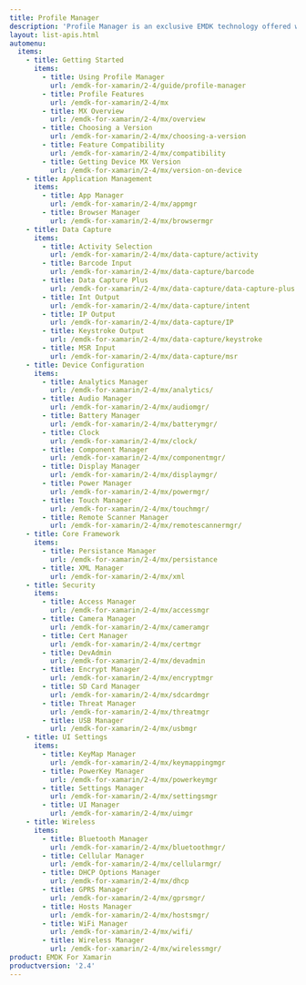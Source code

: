 ```yaml
---
title: Profile Manager
description: 'Profile Manager is an exclusive EMDK technology offered within your IDE, providing a GUI based development tool. This allows you to write fewer lines of code resulting in reduced development time, effort and errors.'
layout: list-apis.html
automenu:
  items:
    - title: Getting Started
      items:
        - title: Using Profile Manager
          url: /emdk-for-xamarin/2-4/guide/profile-manager
        - title: Profile Features
          url: /emdk-for-xamarin/2-4/mx
        - title: MX Overview
          url: /emdk-for-xamarin/2-4/mx/overview
        - title: Choosing a Version
          url: /emdk-for-xamarin/2-4/mx/choosing-a-version
        - title: Feature Compatibility
          url: /emdk-for-xamarin/2-4/mx/compatibility
        - title: Getting Device MX Version
          url: /emdk-for-xamarin/2-4/mx/version-on-device
    - title: Application Management
      items:
        - title: App Manager
          url: /emdk-for-xamarin/2-4/mx/appmgr
        - title: Browser Manager
          url: /emdk-for-xamarin/2-4/mx/browsermgr
    - title: Data Capture
      items:
        - title: Activity Selection
          url: /emdk-for-xamarin/2-4/mx/data-capture/activity
        - title: Barcode Input
          url: /emdk-for-xamarin/2-4/mx/data-capture/barcode
        - title: Data Capture Plus
          url: /emdk-for-xamarin/2-4/mx/data-capture/data-capture-plus
        - title: Int Output
          url: /emdk-for-xamarin/2-4/mx/data-capture/intent
        - title: IP Output
          url: /emdk-for-xamarin/2-4/mx/data-capture/IP
        - title: Keystroke Output
          url: /emdk-for-xamarin/2-4/mx/data-capture/keystroke
        - title: MSR Input
          url: /emdk-for-xamarin/2-4/mx/data-capture/msr
    - title: Device Configuration
      items:
        - title: Analytics Manager
          url: /emdk-for-xamarin/2-4/mx/analytics/
        - title: Audio Manager
          url: /emdk-for-xamarin/2-4/mx/audiomgr/
        - title: Battery Manager
          url: /emdk-for-xamarin/2-4/mx/batterymgr/
        - title: Clock
          url: /emdk-for-xamarin/2-4/mx/clock/
        - title: Component Manager
          url: /emdk-for-xamarin/2-4/mx/componentmgr/
        - title: Display Manager
          url: /emdk-for-xamarin/2-4/mx/displaymgr/
        - title: Power Manager
          url: /emdk-for-xamarin/2-4/mx/powermgr/
        - title: Touch Manager
          url: /emdk-for-xamarin/2-4/mx/touchmgr/
        - title: Remote Scanner Manager
          url: /emdk-for-xamarin/2-4/mx/remotescannermgr/
    - title: Core Framework
      items:
        - title: Persistance Manager
          url: /emdk-for-xamarin/2-4/mx/persistance
        - title: XML Manager
          url: /emdk-for-xamarin/2-4/mx/xml
    - title: Security
      items:
        - title: Access Manager
          url: /emdk-for-xamarin/2-4/mx/accessmgr
        - title: Camera Manager
          url: /emdk-for-xamarin/2-4/mx/cameramgr
        - title: Cert Manager
          url: /emdk-for-xamarin/2-4/mx/certmgr
        - title: DevAdmin
          url: /emdk-for-xamarin/2-4/mx/devadmin
        - title: Encrypt Manager
          url: /emdk-for-xamarin/2-4/mx/encryptmgr
        - title: SD Card Manager
          url: /emdk-for-xamarin/2-4/mx/sdcardmgr
        - title: Threat Manager
          url: /emdk-for-xamarin/2-4/mx/threatmgr
        - title: USB Manager
          url: /emdk-for-xamarin/2-4/mx/usbmgr
    - title: UI Settings
      items:
        - title: KeyMap Manager
          url: /emdk-for-xamarin/2-4/mx/keymappingmgr
        - title: PowerKey Manager
          url: /emdk-for-xamarin/2-4/mx/powerkeymgr
        - title: Settings Manager
          url: /emdk-for-xamarin/2-4/mx/settingsmgr
        - title: UI Manager
          url: /emdk-for-xamarin/2-4/mx/uimgr
    - title: Wireless
      items:
        - title: Bluetooth Manager
          url: /emdk-for-xamarin/2-4/mx/bluetoothmgr/
        - title: Cellular Manager
          url: /emdk-for-xamarin/2-4/mx/cellularmgr/
        - title: DHCP Options Manager
          url: /emdk-for-xamarin/2-4/mx/dhcp
        - title: GPRS Manager
          url: /emdk-for-xamarin/2-4/mx/gprsmgr/
        - title: Hosts Manager
          url: /emdk-for-xamarin/2-4/mx/hostsmgr/
        - title: WiFi Manager
          url: /emdk-for-xamarin/2-4/mx/wifi/
        - title: Wireless Manager
          url: /emdk-for-xamarin/2-4/mx/wirelessmgr/
product: EMDK For Xamarin
productversion: '2.4'
---
```















